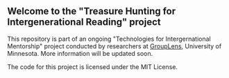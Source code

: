 ## Welcome to the "Treasure Hunting for Intergenerational Reading" project

This repository is part of an ongoing "Technologies for Intergernational Mentorship" project conducted by researchers at [GroupLens](https://grouplens.org), University of Minnesota. More information will be updated soon. 

The code for this project is licensed under the MIT License.

